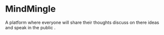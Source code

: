 # MindMingle
A platform where everyone will share their thoughts discuss on there ideas and speak in the public .